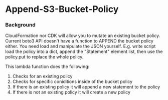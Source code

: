 # Append-S3-Bucket-Policy

### Background

CloudFormation nor CDK will allow you to mutate an existing bucket policy. Current boto3 API doesn't have a function to APPEND the bucket policy either.
You need load and manipulate the JSON yourself. E.g. write script load the policy into a dict, append the "Statement" element list,
then use the policy.put to replace the whole policy.

This lambda function does the following:

1. Checks for an existing policy
2. Checks for specific coniditions inside of the bucket policy
3. If there is an existing policy it will append a new statement to the policy
4. If there is not an existing policy it will create a new policy
